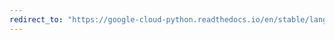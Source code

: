 ```yaml
---
redirect_to: "https://google-cloud-python.readthedocs.io/en/stable/language/changelog.html"
---
```

